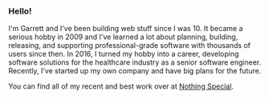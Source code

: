 ### Hello!

I'm Garrett and I've been building web stuff since I was 10. It became a serious hobby in 2009 and I've learned a lot about planning, building, releasing, and supporting professional-grade software with thousands of users since then. In 2016, I turned my hobby into a career, developing software solutions for the healthcare industry as a senior software engineer. Recently, I've started up my own company and have big plans for the future.

You can find all of my recent and best work over at [Nothing Special](https://github.com/NothingSpecialDev).
